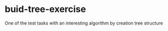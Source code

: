 # buid-tree-exercise
One of the test tasks with an interesting algorithm by creation tree structure 
